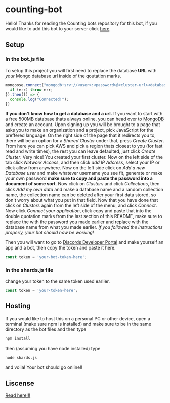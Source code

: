 # counting-bot
Hello! Thanks for reading the Counting bots repository for this bot, if you would like to add this bot to your server click [here](https://discord.com/api/oauth2/authorize?client_id=759932294026362900&permissions=354368&scope=bot).

## Setup
### In the bot.js file
To setup this project you will first need to replace the database **URL** with *your* Mongo database url inside of the qoutation marks.
```javascript
mongoose.connect("mongodb+srv://<user>:<password>@<cluster-url><database-name>?retryWrites=true&w=majority", { useNewUrlParser: true, useUnifiedTopology: true }).catch(err => {
  if (err) throw err;
}).then(() => {
  console.log("Connected!");
})
```
**If you don't know how to get a database and a url.**
If you want to start with a free 500MB database thats always online, you can head over to [MongoDB](https://www.mongodb.com/) and create an account. Upon signing up you will be brought to a page that asks you to make an organization and a project, pick JavaScript for the preffered language. On the right side of the page that it redirects you to, there will be an option for a *Shared Cluster* under that, press *Create Cluster*. From here you can pick AWS and pick a region thats closest to you (for fast read and write times), the rest you can leave defaulted, just click *Create Cluster*. Very nice! You created your first cluster. Now on the left side of the tab click *Network Access*, and then click *add IP Adcress*, select your IP or click allow from anywhere. Now on the left side click on *Add a new Database user* and make whatever username you see fit, generate or make your own password **make sure to copy and paste the password into a document of some sort**. Now click on *Clusters* and click *Collections*, then click *Add my own data* and make a database name and a random collection name, the collection name can be deleted after your first data stored, so don't worry about what you put in that field. Now that you have done that click on *Clusters* again from the left side of the menu, and click *Connect*. Now click *Connect your application*, click copy and paste that into the double quotation marks from the last section of this README, make sure to replace the <password> with the password you made earlier and replace <dbname> with the database name from what you made earlier.
 *If you followed the instructions properly, your bot should now be working!*



Then you will want to go to [Discords Developer Portal](https://discord.com/developers/applications/) and make yourself an app and a bot, then copy the token and paste it here.
```javascript
const token = 'your-bot-token-here';
```

### In the shards.js file
change your token to the same token used earlier.
```javascript
const token = 'your-token-here';
```

## Hosting
If you would like to host this on a personal PC or other device, open a terminal (make sure npm is installed) and make sure to be in the same directory as the bot files and then type
```bash
npm install
```
then (assuming you have node installed) type
```bash
node shards.js
```
and voila! Your bot should go online!!

## Liscense
[Read here!!!](https://github.com/MutantRabbit767/counting-bot/blob/master/LICENSE)
